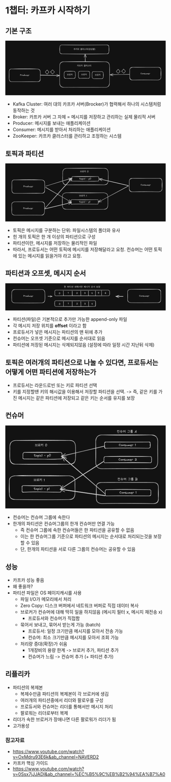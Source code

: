 # 1챕터: 카프카 시작하기

## 기본 구조

![img.png](images/img.png)

- Kafka Cluster: 여러 대의 카프카 서버(Brocker)가 협력해서 하나의 시스템처럼 동작하는 것
- Broker: 카프카 서버 그 자체 = 메시지를 저장하고 관리하는 실제 물리적 서버
- Producer: 메시지를 보내는 애플리케이션
- Consumer: 메시지를 받아서 처리하는 애플리케이션
- ZooKeeper: 카프카 클러스터를 관리하고 조정하는 시스템 

## 토픽과 파티션

![img.png](images/img1.png)

- 토픽은 메시지를 구분하는 단위: 파일시스템의 폴더와 유사
- 힌 개의 토픽은 한 개 이상의 파티션으로 구성
- 파티션이란, 메시지를 저장하는 물리적인 파일 
- 따라서, 프로듀서는 어떤 토픽에 메시지를 저장해달라고 요청. 컨슈머는 어떤 토픽에 있는 메시지를 읽을거야 라고 요청.

## 파티션과 오프셋, 메시지 순서

![img.png](images/img3.png)

- 파티션(파일)은 기본적으로 추가만 가능한 append-only 파일
- 각 메시지 저장 위치를 **offset** 이라고 함
- 프로듀서가 넣은 메시지는 파티션의 맨 뒤에 추가
- 컨슈머는 오프셋 기준으로 메시지를 순서대로 읽음 
- 파티션에 저장된 메시지는 삭제되지않음 (설정에 따라 일정 시간 지난뒤 삭제)

## 토픽은 여러개의 파티션으로 나눌 수 있다면, 프로듀서는 어떻게 어떤 파티션에 저장하는가

- 프로듀서는 라운드로빈 또는 키로 파티션 선택 
- 키를 지정할떈 키의 해시값을 이용해서 저장할 파티션을 선택. -> 즉, 같은 키를 가진 메시지는 같은 파티션에 저장되고 같은 키는 순서를 유지를 보장

## 컨슈머

![img.png](images/img4.png)

- 컨슈머는 컨슈머 그룹에 속한다
- 한개의 파티션은 컨슈머그룹의 한개 컨슈머만 연결 가능 
  - 즉 컨슈머 그룹에 속한 컨슈머들은 한 파티션을 공유할 수 없음 
  - 이는 한 컨슈머그룹 기준으로 파티션의 메시지는 순서대로 처리되는것을 보장할 수 있음 
  - 단, 한개의 파티션을 서로 다른 그룹의 컨슈머는 공유할 수 있음 

## 성능

- 카프카 성능 좋음 
- 왜 좋을까?
- 파티션 파일은 OS 페이지캐시를 사용 
  - 파일 I/O가 메모리에서 처리 
  - Zero Copy: 디스크 버퍼에서 네트워크 버퍼로 직접 데이터 복사
  - 브로커가 컨슈머에 대해 딱히 일을 하지않음 (메시지 필터 x, 메시지 재전송 x)
    - 프로듀서와 컨슈머가 직접함
  - 묶어서 보내고, 묶어서 받는게 가능 (batch)
    - 프로듀서: 일정 크기만큼 메시지를 모아서 전송 가능
    - 컨슈머: 최소 크기만큼 메시지를 모아서 조회 가능 
  - 처리량 증대(확장)가 쉬움 
    - 1개장비의 용량 한계 -> 브로커 추가, 파티션 추가
    - 컨슈머가 느림 -> 컨슈머 추가 (+ 파티션 추가)

## 리플리카 

- 파티션의 복제본
  - 복제수만큼 파티션의 복제본이 각 브로커에 생김 
  - 여러개의 파티션중에서 리더와 팔로우를 구성
  - 프로듀서와 컨슈머는 리더를 통해서만 메시지 처리
  - 팔로워는 리더로부터 복제
- 리더가 속한 브로커가 장애나면 다른 팔로워가 리더가 됨
- 고가용성

### 참고자료

- https://www.youtube.com/watch?v=OxMdru93E6k&ab_channel=NAVERD2
- 카프카 핵심 가이드
- https://www.youtube.com/watch?v=0Ssx7jJJADI&ab_channel=%EC%B5%9C%EB%B2%94%EA%B7%A0